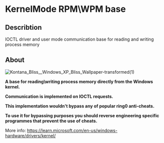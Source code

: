 # KernelMode RPM\WPM base 
 
## Describtion 
IOCTL driver and user mode communication base for reading and writing process memory
## About

![Kontana_Bliss__Windows_XP_Bliss_Wallpaper-transformed(1)](https://github.com/user-attachments/assets/b37df451-3ec9-491f-aeb9-a980148b65af)

**A base for reading\writing process memory directly from the Windows kernel.**

**Communication is implemented on IOCTL requests.** 

**This implementation wouldn't bypass any of popular ring0 anti-cheats.**

**To use it for bypassing purposes you should reverse engineering specific programmes that prevent the use of cheats.**

More info: 
https://learn.microsoft.com/en-us/windows-hardware/drivers/kernel/

